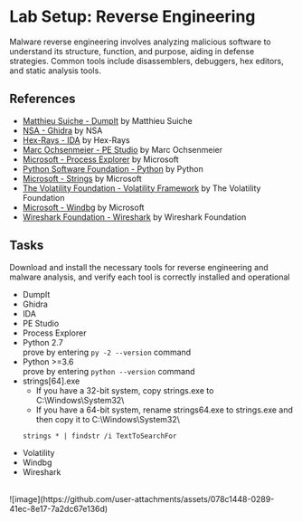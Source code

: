 # Lab Setup: Reverse Engineering
Malware reverse engineering involves analyzing malicious software to understand its structure, function, and purpose, aiding in defense strategies. Common tools include disassemblers, debuggers, hex editors, and static analysis tools.


## References
- [Matthieu Suiche - DumpIt](https://storage.googleapis.com/cyber-platform-prod.appspot.com/tools/DumpIt.exe) by Matthieu Suiche
- [NSA - Ghidra](https://ghidra-sre.org/) by NSA
- [Hex-Rays - IDA](https://www.hex-rays.com/products/ida/index.shtml) by Hex-Rays
- [Marc Ochsenmeier - PE Studio](https://www.winitor.com/) by Marc Ochsenmeier
- [Microsoft - Process Explorer](https://docs.microsoft.com/en-us/sysinternals/downloads/process-explorer) by Microsoft
- [Python Software Foundation - Python](https://www.python.org/) by Python
- [Microsoft - Strings](https://docs.microsoft.com/en-us/sysinternals/downloads/strings) by Microsoft
- [The Volatility Foundation - Volatility Framework](https://www.volatilityfoundation.org/) by The Volatility Foundation
- [Microsoft - Windbg](https://docs.microsoft.com/en-us/windows-hardware/drivers/debugger/) by Microsoft
- [Wireshark Foundation - Wireshark](https://www.wireshark.org/) by Wireshark Foundation

## Tasks
Download and install the necessary tools for reverse engineering and malware analysis, and verify each tool is correctly installed and operational
- DumpIt
- Ghidra
- IDA
- PE Studio
- Process Explorer
- Python 2.7 <br/>
  prove by entering `py -2 --version` command
- Python >=3.6 <br/>
  prove by entering `python --version` command
- strings[64].exe <br/>
  - If you have a 32-bit system, copy strings.exe to C:\Windows\System32\
  - If you have a 64-bit system, rename strings64.exe to strings.exe and then copy it to C:\Windows\System32\
  ```
  strings * | findstr /i TextToSearchFor
  ```
- Volatility
- Windbg
- Wireshark
<br/>
![image](https://github.com/user-attachments/assets/078c1448-0289-41ec-8e17-7a2dc67e136d)

